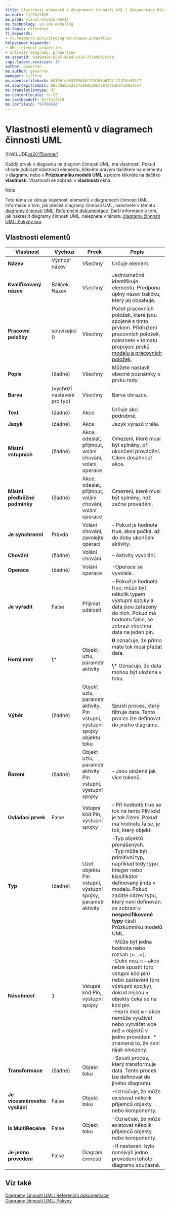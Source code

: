 ```yaml
---
title: Vlastnosti elementů v diagramech činnosti UML | Dokumentace Microsoftu
ms.date: 11/15/2016
ms.prod: visual-studio-dev14
ms.technology: vs-ide-modeling
ms.topic: reference
f1_keywords:
- vs.teamarch.activitydiagram.shapes.properties
helpviewer_keywords:
- UML, element properties
- activity diagrams, properties
ms.assetid: 9849d45e-65d5-46bd-a319-757e90b7c748
caps.latest.revision: 19
author: gewarren
ms.author: gewarren
manager: jillfra
ms.openlocfilehash: b8106fde63769d40f220165a072fff137da353f7
ms.sourcegitcommit: 8b538eea125241e9d6d8b7297b72a66faa9a4a47
ms.translationtype: MT
ms.contentlocale: cs-CZ
ms.lasthandoff: 01/23/2019
ms.locfileid: "54760642"
---
```

# <a name="properties-of-elements-on-uml-activity-diagrams"></a>Vlastnosti elementů v diagramech činnosti UML
[!INCLUDE[vs2017banner](../includes/vs2017banner.md)]

Každý prvek v diagramu na diagram činností UML, má vlastnosti. Pokud chcete zobrazit vlastnosti elementu, klikněte pravým tlačítkem na elementu v diagramu nebo v **Průzkumníku modelů UML** a potom klikněte na tlačítko **vlastnosti**. Vlastnosti se zobrazí v **vlastnosti** okna.  
  
> [!NOTE]
>  Toto téma se věnuje vlastnosti elementů v diagramech činnosti UML. Informace o tom, jak přečíst diagramy činnosti UML, naleznete v tématu [diagramy činnosti UML: Referenční dokumentace](../modeling/uml-activity-diagrams-reference.md). Další informace o tom, jak nakreslit diagramy činnosti UML, naleznete v tématu [diagramy činnosti UML: Pokyny pro](../modeling/uml-activity-diagrams-guidelines.md).  
  
## <a name="properties-of-elements"></a>Vlastnosti elementů  
  
|         Vlastnost         |        Výchozí         |                               Prvek                               |                                                                                                                                                                Popis                                                                                                                                                                 |
|--------------------------|------------------------|---------------------------------------------------------------------|--------------------------------------------------------------------------------------------------------------------------------------------------------------------------------------------------------------------------------------------------------------------------------------------------------------------------------------------|
|         **Název**         |     Výchozí název     |                                 Všechny                                 |                                                                                                                                                          Určuje element.                                                                                                                                                           |
|    **Kvalifikovaný název**    |    Balíček:: Název     |                                 Všechny                                 |                                                                                                                     Jednoznačně identifikuje elementu. Předponu úplný název balíčku, který jej obsahuje.                                                                                                                     |
|      **Pracovní položky**      |      související 0      |                                 Všechny                                 |                                                                                Počet pracovních položek, které jsou spojené s tímto prvkem. Přidružení pracovních položek, naleznete v tématu [propojení prvků modelu a pracovních položek](../modeling/link-model-elements-and-work-items.md).                                                                                |
|     **Popis**      |         (žádné)         |                                 Všechny                                 |                                                                                                                                             Můžete nastavit obecné poznámky o prvku tady.                                                                                                                                             |
|        **Barva**         | (výchozí nastavení pro typ) |                                 Všechny                                 |                                                                                                                                                          Barva obrazce.                                                                                                                                                           |
|         **Text**         |         (žádné)         |                               Akce                                |                                                                                                                                                      Určuje akci podrobně.                                                                                                                                                       |
|       **Jazyk**       |         (žádné)         |                               Akce                                |                                                                                                                                                  Jazyk výrazů v těle.                                                                                                                                                   |
| **Místní vstupních** |         (žádné)         |         Akce, odeslat, přijmout, volání chování, volání operace         |                                                                                                                          Omezení, které musí být splněny, při ukončení provádění. Cílem dosáhnout akce.                                                                                                                          |
| **Místní předběžné podmínky**  |         (žádné)         |         Akce, odeslat, přijmout, volání chování, volání operace         |                                                                                                                                        Omezení, které musí být splněny, než začne provádění.                                                                                                                                         |
|    **Je synchronní**    |          Pravda          |                    Volání chování, zavolejte operaci                    |                                                                                                                                        – Pokud je hodnota true, akce počká, až do doby ukončení aktivity.                                                                                                                                        |
|       **Chování**       |         (žádné)         |                            Volání chování                            |                                                                                                                                                         – Aktivity vyvolání.                                                                                                                                                          |
|      **Operace**       |         (žádné)         |                           Volání operace                            |                                                                                                                                                         -Operace se vyvolala.                                                                                                                                                         |
|    **Je vyřadit**     |         False          |                            Přijímat události                             |                                                                                                       – Pokud je hodnota true, může být několik typem výstupní spojky a data jsou zařazeny do nich. Pokud má hodnotu false, se zobrazí všechna data na jeden pin.                                                                                                        |
|     **Horní mez**      |        **\\**\*        |                   Objekt uzlu, parametr aktivity                   |                                                                                                      **0** označuje, že přímo máte tok musí předat data.<br /><br /> **\\**\* Označuje, že data mohou být uložena v toku.                                                                                                      |
|      **Výběr**       |         (žádné)         | Objekt uzlu, parametr aktivity, Pin vstupní, výstupní spojky objektu toku |                                                                                                                          Spustí proces, který filtruje data. Tento proces lze definovat do jiného diagramu.                                                                                                                          |
|       **Řazení**       |         (žádné)         |       Objekt uzlu, parametr aktivity Pin vstupní, výstupní spojky        |                                                                                                                                                    – Jsou uložené jak více tokenů.                                                                                                                                                     |
|      **Ovládací prvek**      |         False          |                        Vstupní kód Pin, výstupní spojky                        |                                                                                                                            – Při hodnotě true se tok na tento PIN kód je tok řízení. Pokud má hodnotu false, je tok, který objekt.                                                                                                                            |
|         **Typ**         |         (žádné)         |       Uzel objektu Pin vstupní, výstupní spojky, parametr aktivity        |                              -Typ objektů přenášených.<br />-Typ může být primitivní typ, například tedy typu Integer nebo klasifikátor definovaný jinde v modelu. Pokud zadáte název typu, který není definován, se zobrazí v **nespecifikované typy** části Průzkumníku modelů UML.                               |
|     **Násobnost**     |           1            |                        Vstupní kód Pin, výstupní spojky                        | -Může být jedna hodnota nebo rozsah `[n..m]`.<br />-Dolní mez `n` – akce nelze spustit (pro vstupní kód pin) nebo zastavení (pro výstupní spojky), dokud nejsou `n` objekty čeká se na kód pin.<br />-Horní mez `m` – akce nemůže využívat nebo vytvářet více než `m` objektů v jedno provedení. \* znamená to, že není nijak omezený. |
|    **Transformace**    |         (žádné)         |                             Objekt toku                             |                                                                                                                      -Spustí proces, který transformuje data. Tento proces lze definovat do jiného diagramu.                                                                                                                       |
|     **Je vícesměrového vysílání**     |         False          |                             Objekt toku                             |                                                                                                                                 -Označuje, že může existovat několik příjemců objekty nebo komponenty.                                                                                                                                 |
|   **Is MultiReceive**    |         False          |                             Objekt toku                             |                                                                                                                                 -Označuje, že může existovat několik příjemců objekty nebo komponenty.                                                                                                                                 |
| **Je jedno provedení**  |         False          |                          Diagram činnosti                           |                                                                                                                                   -If nastaven, bylo nanejvýš jedno provedení tohoto diagramu současně.                                                                                                                                    |
  
## <a name="see-also"></a>Viz také  
 [Diagramy činnosti UML: Referenční dokumentace](../modeling/uml-activity-diagrams-reference.md)   
 [Diagramy činnosti UML: Pokyny](../modeling/uml-activity-diagrams-guidelines.md)
